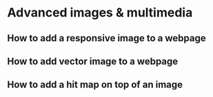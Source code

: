 # Advanced images & multimedia

## How to add a responsive image to a webpage 

## How to add vector image to a webpage 

## How to add a hit map on top of an image

## 


